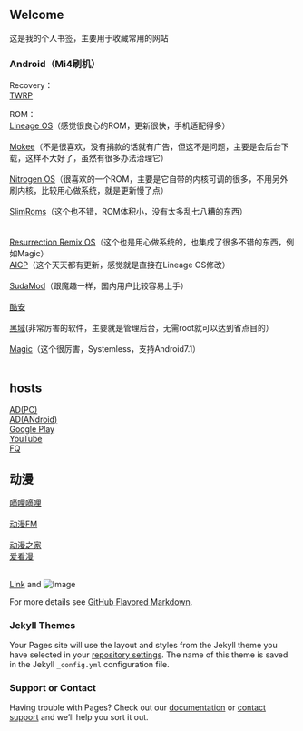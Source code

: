 ## Welcome 

这是我的个人书签，主要用于收藏常用的网站

### Android（Mi4刷机）

Recovery：                                                                                                                                                                                                                                            
[TWRP](https://twrp.me/)

ROM：                                                                                                                                                                                                                                  
[Lineage OS](https://download.lineageos.org/)（感觉很良心的ROM，更新很快，手机适配得多）                                                                                                                                                                           
[Mokee](https://download.mokeedev.com/)（不是很喜欢，没有捐款的话就有广告，但这不是问题，主要是会后台下载，这样不大好了，虽然有很多办法治理它）                                                                                                                                                                                                                                                           
[Nitrogen OS](https://sourceforge.net/projects/nitrogen-project/)（很喜欢的一个ROM，主要是它自带的内核可调的很多，不用另外刷内核，比较用心做系统，就是更新慢了点）                                                                                                                                                                                                                                       
[SlimRoms](https://slimroms.org/)（这个也不错，ROM体积小，没有太多乱七八糟的东西）                                                                                                                                                                                  
[Resurrection Remix OS](http://www.resurrectionremix.com/)（这个也是用心做系统的，也集成了很多不错的东西，例如Magic）                                                                                                                                                 
[AICP](http://dwnld.aicp-rom.com/)（这个天天都有更新，感觉就是直接在Lineage OS修改）                                                                                                                                                                               
[SudaMod](http://sudamod.download/)（跟魔趣一样，国内用户比较容易上手）                                                                                                                                                                                             
[酷安](https://apkcool.com/)                                                                                                                                                                                                                                     
[黑域](https://piebridge.me/br/)(非常厉害的软件，主要就是管理后台，无需root就可以达到省点目的）                                                                                                                                                                       
[Magic]()（这个很厉害，Systemless，支持Android7.1）                                                                                                                                                                                                               
## hosts
                                                                                                                                 
[AD(PC)](https://raw.githubusercontent.com/vokins/yhosts/master/hosts.txt)                                                                                                                                                                                       
[AD(ANdroid)](https://raw.githubusercontent.com/vokins/yhosts/master/hosts)                                                                                                                                                                                     
[Google Play](https://raw.githubusercontent.com/sy618/hosts/master/p)                                                                                                                                                                                           
[YouTube](https://raw.githubusercontent.com/sy618/hosts/master/y)                                                                                                                                                                                               
[FQ](https://raw.githubusercontent.com/racaljk/hosts/master/hosts)                                                                                                                                                                                               

## 动漫

[嘀哩嘀哩](http://www.dilidili.wang/)                                                                                                                                                                                                                            
[动漫FM](http://www.dongman.fm/)                                                                                                                                                                                                                                 
[动漫之家](http://manhua.dmzj.com/)                                                                                                                                                                                                                              
[爱看漫](http://www.ikanman.com/)                                                                                                                                                                                                                                

[Link](url) and ![Image](src)

For more details see [GitHub Flavored Markdown](https://guides.github.com/features/mastering-markdown/).

### Jekyll Themes

Your Pages site will use the layout and styles from the Jekyll theme you have selected in your [repository settings](https://github.com/chstarme/chstar/settings). The name of this theme is saved in the Jekyll `_config.yml` configuration file.

### Support or Contact

Having trouble with Pages? Check out our [documentation](https://help.github.com/categories/github-pages-basics/) or [contact support](https://github.com/contact) and we’ll help you sort it out.
